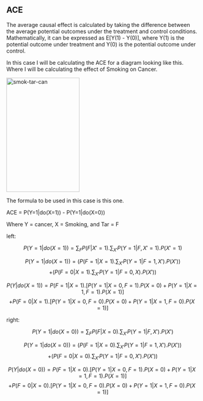 ## ACE
The average causal effect is calculated by taking the difference between the average potential outcomes under the treatment and control conditions.
Mathematically, it can be expressed as E[Y(1) - Y(0)], where Y(1) is the potential outcome under treatment and Y(0) is the potential outcome under control. 

In this case I will be calculating the ACE for a diagram looking like this. Where I will be calculating the effect of Smoking on Cancer.

<img width="191" height="299" alt="smok-tar-can" src="https://github.com/user-attachments/assets/b8a8ecdf-ee7b-43b1-bd93-b3963653269c" />

The formula to be used in this case is this one.

ACE = P(Y=1|do(X=1)) - P(Y=1|do(X=0))

Where Y = cancer, X = Smoking, and Tar = F

left:

$$P(Y=1|do(X=1))=\sum_{F}P(F|X'=1).\sum_{X'}P(Y=1|F,X'=1).P(X'=1)$$

$$P(Y=1|do(X=1))=(P(F=1|X=1).\sum_{X'}P(Y=1|F=1,X').P(X'))$$
$$+ (P(F=0|X=1).\sum_{X'}P(Y=1|F=0,X).P(X'))$$

$$P(Y|do(X=1))= P(F=1|X=1).[P(Y=1|X=0,F=1).P(X=0)+P(Y=1|X=1,F=1).P(X=1)]$$
              $$+P(F=0|X=1).[P(Y=1|X=0,F=0).P(X=0)+P(Y=1|X=1,F=0).P(X=1)]$$

right:

$$P(Y=1|do(X=0))=\sum_{F}P(F|X=0).\sum_{X'}P(Y=1|F,X').P(X')$$

$$P(Y=1|do(X=0))=(P(F=1|X=0).\sum_{X'}P(Y=1|F=1,X').P(X'))$$
                $$+(P(F=0|X=0).\sum_{X'}P(Y=1|F=0,X').P(X'))$$
                
$$P(Y|do(X=0))= P(F=1|X=0).[P(Y=1|X=0,F=1).P(X=0)+P(Y=1|X=1,F=1).P(X=1)]$$
              $$+P(F=0|X=0).[P(Y=1|X=0,F=0).P(X=0)+P(Y=1|X=1,F=0).P(X=1)]$$


